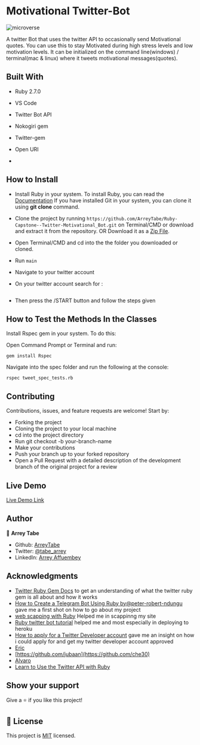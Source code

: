# Motivational Twitter-Bot

![microverse](https://img.shields.io/badge/Microverse-blueviolet)

A twitter Bot that uses the twitter API to occasionally send Motivational quotes. You can use this to stay Motivated during high stress levels and low motivation levels.
It can be initialized on the command line(windows) / terminal(mac &amp; linux) where it tweets motivational messages(quotes).

## Built With

- Ruby 2.7.0
- VS Code
- Twitter Bot API
- Nokogiri gem
- Twitter-gem
- Open URI

-

## How to Install

- Install Ruby in your system. To install Ruby, you can read the [Documentation](https://www.ruby-lang.org/en/documentation/installation/)
  If you have installed Git in your system, you can clone it using **git clone** command.
- Clone the project by running `https://github.com/ArreyTabe/Ruby-Capstone--Twitter-Motivational_Bot.git` on Terminal/CMD or download and extract it from the repository. OR
  Download it as a [Zip File](https://github.com/ArreyTabe/Ruby-Capstone--Twitter-Motivational_Bot.git`).
- Open Terminal/CMD and cd into the the folder you downloaded or cloned.
- Run `main`
- Navigate to your twitter account

- On your twitter account search for :

  ```afftech1

  ```

- Then press the /START button and follow the steps given

     <!-- ![](img/.com-crop.gif) -->

## How to Test the Methods In the Classes

Install Rspec gem in your system. To do this:

Open Command Prompt or Terminal and run:

```console
gem install Rspec
```

Navigate into the spec folder and run the following at the console:

```console
rspec tweet_spec_tests.rb
```

## Contributing

Contributions, issues, and feature requests are welcome! Start by:

- Forking the project
- Cloning the project to your local machine
- cd into the project directory
- Run git checkout -b your-branch-name
- Make your contributions
- Push your branch up to your forked repository
- Open a Pull Request with a detailed description of the development branch of the original project for a review

## Live Demo

[Live Demo Link](https://repl.it/@ARREYAFFTABE/Ruby-Capstone-Twitter-MotivationalBot-1#README.md)

## Author

👤 **Arrey Tabe**

- Github: [ArreyTabe](https://github.com/ArreyTabe)
- Twitter: [@tabe_arrey](https://twitter.com/tabe_arrey)
- LinkedIn: [Arrey Affuembey](https://www.linkedin.com/in/arrey-affuembey-80a8b11a8/)

## Acknowledgments

- [Twitter Ruby Gem Docs](https://www.rubydoc.info/gems/twitter) to get an understanding of what the twitter ruby gem is all about and how it works
- [How to Create a Telegram Bot Using Ruby by@peter-robert-ndungu](https://hackernoon.com/how-to-create-a-telegram-bot-using-ruby-n7ag32c1) gave me a first shot on how to go about my project
- [web scapping with Ruby](https://www.scrapingbee.com/blog/web-scraping-ruby/#make-a-request-with-http-clients-in-ruby) Helped me in scappinng my site
- [Ruby twitter bot tutorial](http://jenniferkruse.me/twitterbot.html) helped me and most especially in deploying to heroku
- [How to apply for a Twitter Developer account](https://www.extly.com/docs/autotweetng_joocial/tutorials/how-to-auto-post-from-joomla-to-twitter/apply-for-a-twitter-developer-account/#apply-for-a-developer-account) gave me an insight on how i could apply for and get my twitter developer account approved
- [Eric](https://github.com/rukundoeric)
- [https://github.com/jubaan](https://github.com/che30)
- [Alvaro](https://github.com/pointerish)
- [Learn to Use the Twitter API with Ruby](https://www.rubyguides.com/2016/04/twitter-api-from-ruby-tutorial/)

## Show your support

Give a ⭐️ if you like this project!

## 📝 License

This project is [MIT](https://choosealicense.com/licenses/mit/) licensed.
